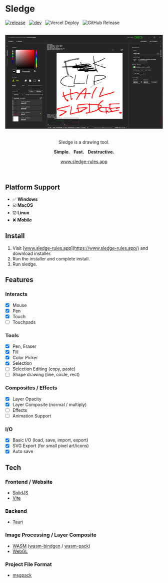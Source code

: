 # Sledge

[![release](https://github.com/Innsbluck-rh/sledge/actions/workflows/release.yml/badge.svg)](https://github.com/Innsbluck-rh/sledge/actions/workflows/release.yml)
&nbsp;
[![dev](https://github.com/Innsbluck-rh/sledge/actions/workflows/dev.yml/badge.svg)](https://github.com/Innsbluck-rh/sledge/actions/workflows/dev.yml)
&nbsp;
![Vercel Deploy](https://deploy-badge.vercel.app/vercel/sledge-gold)
&nbsp;
![GitHub Release](https://img.shields.io/github/v/release/Innsbluck-rh/sledge)

<div align="center">

<br>

<img src="assets/FCHS.png" alt="F.C.H.S." width=600 />

<br>
<br>

Sledge is a drawing tool.

**Simple.**&nbsp;&nbsp;&nbsp;**Fast.**&nbsp;&nbsp;&nbsp;**Destructive.**

www.sledge-rules.app

</div>

<br>

## Platform Support

- :white_check_mark: **Windows**
- :ballot_box_with_check: **MacOS**
- :ballot_box_with_check: **Linux**
- :x: **Mobile**

## Install

1. Visit [www.sledge-rules.app](https://www.sledge-rules.app/) and download installer.
2. Run the installer and complete install.
3. Run sledge.

## Features

### Interacts

- [x] Mouse
- [x] Pen
- [x] Touch
- [ ] Touchpads

### Tools

- [x] Pen, Eraser
- [x] Fill
- [x] Color Picker
- [x] Selection
- [ ] Selection Editing (copy, paste)
- [ ] Shape drawing (line, circle, rect)

### Composites / Effects

- [x] Layer Opacity
- [x] Layer Composite (normal / multiply)
- [ ] Effects
- [ ] Animation Support

### I/O

- [x] Basic I/O (load, save, import, export)
- [x] SVG Export (for small pixel art/icons)
- [x] Auto save

## Tech

### Frontend / Website

- [SolidJS](https://github.com/solidjs/solid)
- [Vite](https://github.com/vitejs/vite)

### Backend

- [Tauri](https://github.com/tauri-apps/tauri)

### Image Processing / Layer Composite

- [WASM](https://developer.mozilla.org/ja/docs/WebAssembly) ([wasm-bindgen](https://github.com/wasm-bindgen/wasm-bindgen) / [wasm-pack](https://github.com/drager/wasm-pack))
- [WebGL](https://developer.mozilla.org/ja/docs/Web/API/WebGL_API)

### Project File Format

- [msgpack](https://msgpack.org/ja.html)




